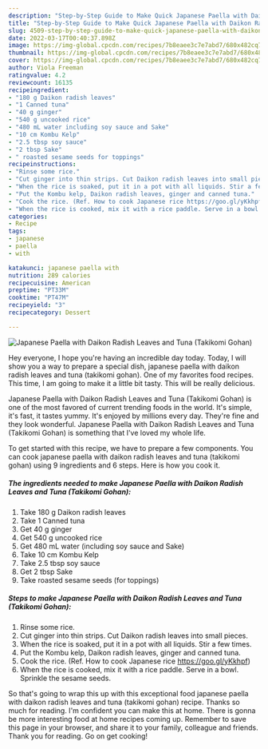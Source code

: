 ```yaml
---
description: "Step-by-Step Guide to Make Quick Japanese Paella with Daikon Radish Leaves and Tuna (Takikomi Gohan)"
title: "Step-by-Step Guide to Make Quick Japanese Paella with Daikon Radish Leaves and Tuna (Takikomi Gohan)"
slug: 4509-step-by-step-guide-to-make-quick-japanese-paella-with-daikon-radish-leaves-and-tuna-takikomi-gohan
date: 2022-03-17T00:40:37.898Z
image: https://img-global.cpcdn.com/recipes/7b8eaee3c7e7abd7/680x482cq70/japanese-paella-with-daikon-radish-leaves-and-tuna-takikomi-gohan-recipe-main-photo.jpg
thumbnail: https://img-global.cpcdn.com/recipes/7b8eaee3c7e7abd7/680x482cq70/japanese-paella-with-daikon-radish-leaves-and-tuna-takikomi-gohan-recipe-main-photo.jpg
cover: https://img-global.cpcdn.com/recipes/7b8eaee3c7e7abd7/680x482cq70/japanese-paella-with-daikon-radish-leaves-and-tuna-takikomi-gohan-recipe-main-photo.jpg
author: Viola Freeman
ratingvalue: 4.2
reviewcount: 16135
recipeingredient:
- "180 g Daikon radish leaves"
- "1 Canned tuna"
- "40 g ginger"
- "540 g uncooked rice"
- "480 mL water including soy sauce and Sake"
- "10 cm Kombu Kelp"
- "2.5 tbsp soy sauce"
- "2 tbsp Sake"
- " roasted sesame seeds for toppings"
recipeinstructions:
- "Rinse some rice."
- "Cut ginger into thin strips. Cut Daikon radish leaves into small pieces."
- "When the rice is soaked, put it in a pot with all liquids. Stir a few times."
- "Put the Kombu kelp, Daikon radish leaves, ginger and canned tuna."
- "Cook the rice. (Ref. How to cook Japanese rice https://goo.gl/yKkhpf)"
- "When the rice is cooked, mix it with a rice paddle. Serve in a bowl. Sprinkle the sesame seeds."
categories:
- Recipe
tags:
- japanese
- paella
- with

katakunci: japanese paella with 
nutrition: 289 calories
recipecuisine: American
preptime: "PT33M"
cooktime: "PT47M"
recipeyield: "3"
recipecategory: Dessert

---
```



![Japanese Paella with Daikon Radish Leaves and Tuna (Takikomi Gohan)](https://img-global.cpcdn.com/recipes/7b8eaee3c7e7abd7/680x482cq70/japanese-paella-with-daikon-radish-leaves-and-tuna-takikomi-gohan-recipe-main-photo.jpg)

Hey everyone, I hope you're having an incredible day today. Today, I will show you a way to prepare a special dish, japanese paella with daikon radish leaves and tuna (takikomi gohan). One of my favorites food recipes. This time, I am going to make it a little bit tasty. This will be really delicious.



Japanese Paella with Daikon Radish Leaves and Tuna (Takikomi Gohan) is one of the most favored of current trending foods in the world. It's simple, it's fast, it tastes yummy. It's enjoyed by millions every day. They're fine and they look wonderful. Japanese Paella with Daikon Radish Leaves and Tuna (Takikomi Gohan) is something that I've loved my whole life.


To get started with this recipe, we have to prepare a few components. You can cook japanese paella with daikon radish leaves and tuna (takikomi gohan) using 9 ingredients and 6 steps. Here is how you cook it.

<!--inarticleads1-->

##### The ingredients needed to make Japanese Paella with Daikon Radish Leaves and Tuna (Takikomi Gohan):

1. Take 180 g Daikon radish leaves
1. Take 1 Canned tuna
1. Get 40 g ginger
1. Get 540 g uncooked rice
1. Get 480 mL water (including soy sauce and Sake)
1. Take 10 cm Kombu Kelp
1. Take 2.5 tbsp soy sauce
1. Get 2 tbsp Sake
1. Take  roasted sesame seeds (for toppings)




<!--inarticleads2-->

##### Steps to make Japanese Paella with Daikon Radish Leaves and Tuna (Takikomi Gohan):

1. Rinse some rice.
1. Cut ginger into thin strips. Cut Daikon radish leaves into small pieces.
1. When the rice is soaked, put it in a pot with all liquids. Stir a few times.
1. Put the Kombu kelp, Daikon radish leaves, ginger and canned tuna.
1. Cook the rice. (Ref. How to cook Japanese rice https://goo.gl/yKkhpf)
1. When the rice is cooked, mix it with a rice paddle. Serve in a bowl. Sprinkle the sesame seeds.




So that's going to wrap this up with this exceptional food japanese paella with daikon radish leaves and tuna (takikomi gohan) recipe. Thanks so much for reading. I'm confident you can make this at home. There is gonna be more interesting food at home recipes coming up. Remember to save this page in your browser, and share it to your family, colleague and friends. Thank you for reading. Go on get cooking!
